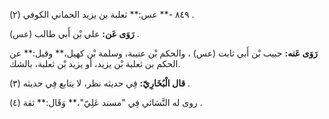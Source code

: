 ٨٤٩ -** عس:** ثعلبة بن يزيد الحماني الكوفي (٢) .

**رَوَى عَن:** علي بْن أَبي طالب (عس) .

**رَوَى عَنه:** حبيب بْن أَبي ثابت (عس) ، والحكم بْن عتيبة، وسلمة بْن كهيل،** وقيل:** عن الحكم بن ثعلبة بْن يزيد، أو يزيد بْن ثعلبة، بالشك.

**قال الْبُخَارِيّ:** فِي حديثه نظر، لا يتابع فِي حديثه (٣) .

روى له النَّسَائي فِي "مسند عَلِيّ"،** وَقَال:** ثقة (٤) .